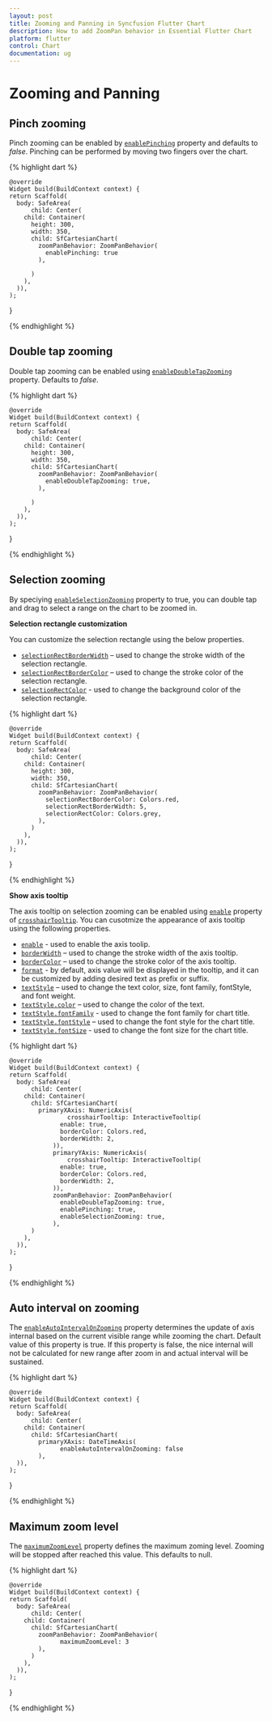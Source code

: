 ```yaml
---
layout: post
title: Zooming and Panning in Syncfusion Flutter Chart
description: How to add ZoomPan behavior in Essential Flutter Chart
platform: flutter
control: Chart
documentation: ug
---
```


# Zooming and Panning

## Pinch zooming

Pinch zooming can be enabled by [`enablePinching`]() property and defaults to *false*. Pinching can be performed by moving two fingers over the chart.

{% highlight dart %} 

    @override
    Widget build(BuildContext context) {
    return Scaffold(
      body: SafeArea(
          child: Center(
        child: Container(
          height: 300, 
          width: 350, 
          child: SfCartesianChart(
            zoomPanBehavior: ZoomPanBehavior(
              enablePinching: true
            ),
            
          )
        ),
      )),
    );
  }

{% endhighlight %}

## Double tap zooming

Double tap zooming can be enabled using [`enableDoubleTapZooming`]() property. Defaults to *false*.

{% highlight dart %} 

    @override
    Widget build(BuildContext context) {
    return Scaffold(
      body: SafeArea(
          child: Center(
        child: Container(
          height: 300, 
          width: 350, 
          child: SfCartesianChart(
            zoomPanBehavior: ZoomPanBehavior(
              enableDoubleTapZooming: true,
            ),
            
          )
        ),
      )),
    );
  }

{% endhighlight %}

## Selection zooming

By speciying [`enableSelectionZooming`]() property to true, you can double tap and drag to select a range on the chart to be zoomed in.

**Selection rectangle customization**

You can customize the selection rectangle using the below properties.

* [`selectionRectBorderWidth`]() – used to change the stroke width of the selection rectangle.
* [`selectionRectBorderColor`]() – used to change the stroke color of the selection rectangle.
* [`selectionRectColor`]() - used to change the background color of the selection rectangle.

{% highlight dart %} 

    @override
    Widget build(BuildContext context) {
    return Scaffold(
      body: SafeArea(
          child: Center(
        child: Container(
          height: 300, 
          width: 350, 
          child: SfCartesianChart(
            zoomPanBehavior: ZoomPanBehavior(
              selectionRectBorderColor: Colors.red,
              selectionRectBorderWidth: 5,
              selectionRectColor: Colors.grey,
            ),
          )
        ),
      )),
    );
  }

{% endhighlight %}

**Show axis tooltip**

The axis tooltip on selection zooming can be enabled using [`enable`]() property of [`crosshairTooltip`](). You can cusotmize the appearance of axis tooltip using the following properties.

* [`enable`]() - used to enable the axis toolip.
* [`borderWidth`]() – used to change the stroke width of the axis tooltip.
* [`borderColor`]() – used to change the stroke color of the axis tooltip.
* [`format`]() - by default, axis value will be displayed in the tooltip, and it can be customized by adding desired text as prefix or suffix.
* [`textStyle`]() – used to change the text color, size, font family, fontStyle, and font weight.
* [`textStyle.color`]() – used to change the color of the text.
* [`textStyle.fontFamily`]() - used to change the font family for chart title. 
* [`textStyle.fontStyle`]() – used to change the font style for the chart title.
* [`textStyle.fontSize`]() - used to change the font size for the chart title.

{% highlight dart %} 

    @override
    Widget build(BuildContext context) {
    return Scaffold(
      body: SafeArea(
          child: Center(
        child: Container(
          child: SfCartesianChart(
            primaryXAxis: NumericAxis(
                    crosshairTooltip: InteractiveTooltip(
                  enable: true,
                  borderColor: Colors.red,
                  borderWidth: 2,
                )),
                primaryYAxis: NumericAxis(
                    crosshairTooltip: InteractiveTooltip(
                  enable: true,
                  borderColor: Colors.red,
                  borderWidth: 2,
                )),
                zoomPanBehavior: ZoomPanBehavior(
                  enableDoubleTapZooming: true,
                  enablePinching: true,
                  enableSelectionZooming: true,
                ),
          )
        ),
      )),
    );
  }

{% endhighlight %}

## Auto interval on zooming

The [`enableAutoIntervalOnZooming`]() property determines the update of axis internal based on the current visible range while zooming the chart. Default value of this property is true. If this property is false, the nice internal will not be calculated for new range after zoom in and actual interval will be sustained.

{% highlight dart %} 

    @override
    Widget build(BuildContext context) {
    return Scaffold(
      body: SafeArea(
          child: Center(
        child: Container(
          child: SfCartesianChart(
            primaryXAxis: DateTimeAxis(
                  enableAutoIntervalOnZooming: false
            ),
      )),
    );
  }

{% endhighlight %}

## Maximum zoom level

The [`maximumZoomLevel`]() property defines the maximum zoming level. Zooming will be stopped after reached this value. This defaults to null.

{% highlight dart %} 

    @override
    Widget build(BuildContext context) {
    return Scaffold(
      body: SafeArea(
          child: Center(
        child: Container(
          child: SfCartesianChart(
            zoomPanBehavior: ZoomPanBehavior(
                  maximumZoomLevel: 3
            ),
          )
        ),
      )),
    );
  }

{% endhighlight %}
